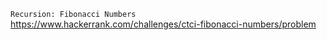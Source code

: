 `Recursion: Fibonacci Numbers`
https://www.hackerrank.com/challenges/ctci-fibonacci-numbers/problem
